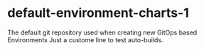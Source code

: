 # default-environment-charts-1
The default git repository used when creating new GitOps based Environments
Just a custome line to test auto-builds.
